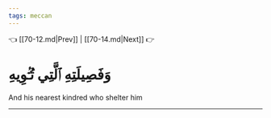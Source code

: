 ```yaml
---
tags: meccan
---
```


👈 [[70-12.md|Prev]] | [[70-14.md|Next]] 👉

# وَفَصِيلَتِهِ ٱلَّتِي تُـٔۡوِيهِ

And his nearest kindred who shelter him

---

